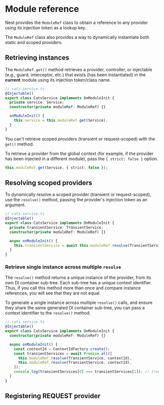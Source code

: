 # Module reference

Nest provides the `ModuleRef` class to obtain a reference to any provider using its injection token as a lookup key.

The `ModuleRef` class also provides a way to dynamically instantiate both static and scoped providers. 


## Retrieving instances

The `ModuleRef.get()` method retrieves a provider, controller, or injectable (e.g., guard, interceptor, etc.) that exists (has been instantiated) in the **current** module using its injection token/class name.

```ts
// cats.service.ts
@Injectable()
export class CatsService implements OnModuleInit {
  private service: Service;
  constructor(private moduleRef: ModuleRef) {}

  onModuleInit() {
    this.service = this.moduleRef.get(Service);
  }
}
```

You can't retrieve scoped providers (transient or request-scoped) with the `get()` method.

To retrieve a provider from the global context (for example, if the provider has been injected in a different module), pass the `{ strict: false }` option.

```ts
this.moduleRef.get(Service, { strict: false });
```

## Resolving scoped providers

To dynamically resolve a scoped provider (transient or request-scoped), use the `resolve()` method, passing the provider's injection token as an argument.

```ts
// cats.service.ts
@Injectable()
export class CatsService implements OnModuleInit {
  private transientService: TransientService;
  constructor(private moduleRef: ModuleRef) {}

  async onModuleInit() {
    this.transientService = await this.moduleRef.resolve(TransientService);
  }
}
```

### Retrieve single instance across multiple `resolve`

The `resolve()` method returns a unique instance of the provider, from its own DI container sub-tree. Each sub-tree has a unique context identifier. Thus, if you call this method more than once and compare instance references, you will see that they are not equal.

To generate a single instance across multiple `resolve()` calls, and ensure they share the same generated DI container sub-tree, you can pass a context identifier to the `resolve()` method.

```ts
// cats.service.ts
@Injectable()
export class CatsService implements OnModuleInit {
  constructor(private moduleRef: ModuleRef) {}

  async onModuleInit() {
    const contextId = ContextIdFactory.create();
    const transientServices = await Promise.all([
      this.moduleRef.resolve(TransientService, contextId),
      this.moduleRef.resolve(TransientService, contextId),
    ]);
    console.log(transientServices[0] === transientServices[1]); // true
  }
}
```

## Registering REQUEST provider